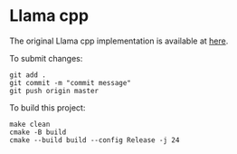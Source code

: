 # Llama cpp
The original Llama cpp implementation is available at [here](https://github.com/ggerganov/llama.cpp).  

To submit changes:
```
git add .
git commit -m "commit message"
git push origin master
```

To build this project:
```
make clean
cmake -B build
cmake --build build --config Release -j 24
```